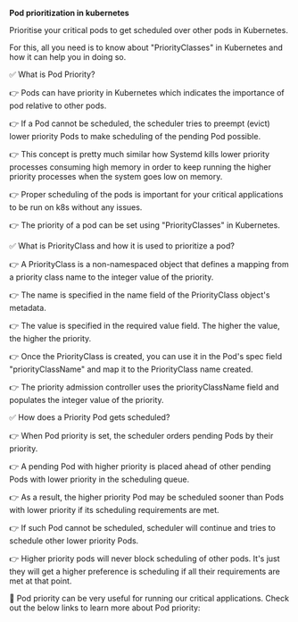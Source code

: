 **Pod prioritization in kubernetes**

Prioritise your critical pods to get scheduled over other pods in Kubernetes.

For this, all you need is to know about "PriorityClasses" in Kubernetes and how it can help you in doing so.

✅ What is Pod Priority?

  👉 Pods can have priority in Kubernetes which indicates the importance of pod relative to other pods.

  👉 If a Pod cannot be scheduled, the scheduler tries to preempt (evict) lower priority Pods to make scheduling of the pending Pod possible.

  👉 This concept is pretty much similar how Systemd kills lower priority processes consuming high memory in order to keep running the higher priority processes when the system     goes low on memory.

  👉 Proper scheduling of the pods is important for your critical applications to be run on k8s without any issues.

  👉 The priority of a pod can be set using "PriorityClasses" in Kubernetes.

✅ What is PriorityClass and how it is used to prioritize a pod?

  👉 A PriorityClass is a non-namespaced object that defines a mapping from a priority class name to the integer value of the priority.

  👉 The name is specified in the name field of the PriorityClass object's metadata. 

  👉 The value is specified in the required value field. The higher the value, the higher the priority. 

  👉 Once the PriorityClass is created, you can use it in the Pod's spec field "priorityClassName" and map it to the PriorityClass name created.

  👉 The priority admission controller uses the priorityClassName field and populates the integer value of the priority.

✅ How does a Priority Pod gets scheduled?

  👉 When Pod priority is set, the scheduler orders pending Pods by their priority.

  👉 A pending Pod with higher priority is placed ahead of other pending Pods with lower priority in the scheduling queue.

  👉 As a result, the higher priority Pod may be scheduled sooner than Pods with lower priority if its scheduling requirements are met.

  👉 If such Pod cannot be scheduled, scheduler will continue and tries to schedule other lower priority Pods.

  👉 Higher priority pods will never block scheduling of other pods. It's just they will get a higher preference is scheduling if all their requirements are met at that point.

🔖 Pod priority can be very useful for running our critical applications. Check out the below links to learn more about Pod priority:
